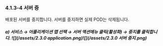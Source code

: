 ### 4.1.3-4 서버 중

배포된 서버를 중지합니다. 서버를 중지하면 실제 POD는 삭제됩니다.

##### a\)    서비스 → 어플리케이션 맵 선택 → 서버 액션메뉴 클릭\(활성화\) → 중지를 클릭합니다. ![](/assets/2.3.0 application.png)![](/assets/2.3.0 서버 중지.png)



